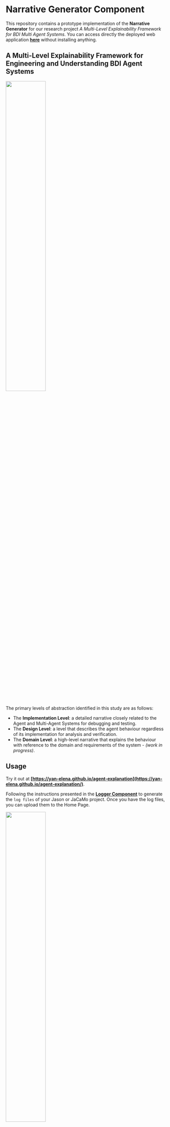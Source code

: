 # Narrative Generator Component

This repository contains a prototype implementation of the **Narrative Generator** for our research project _A Multi-Level Explainability Framework for BDI Multi Agent Systems_. You can access directly the deployed web application **[here](https://yan-elena.github.io/agent-explanation/)** without installing anything.

## A Multi-Level Explainability Framework for Engineering and Understanding BDI Agent Systems

<img src="https://github.com/yan-elena/agent-logging/assets/78790594/054d9927-5c17-4694-9f7f-04e363161e1f" width=50%>

The primary levels of abstraction identified in this study are as follows:
- The **Implementation Level**: a detailed narrative closely related to the Agent and Multi-Agent Systems for debugging and testing.
- The **Design Level**: a level that describes the agent behaviour regardless of its implementation for analysis and verification.
- The **Domain Level**: a high-level narrative that explains the behaviour with reference to the domain and requirements of the system - *(work in progress)*.

## Usage

Try it out at **[https://yan-elena.github.io/agent-explanation](https://yan-elena.github.io/agent-explanation/)**.

Following the instructions presented in the **[Logger Component](https://github.com/yan-elena/agent-logging)** to generate the `log files` of your Jason or JaCaMo project.
Once you have the log files, you can upload them to the Home Page.

<img src="https://github.com/yan-elena/agent-explanation/assets/78790594/2f3ba3c4-bd31-41ea-bd5f-ff588ee9824f" width=50%>

At this point, you can navigate through the generated narratives at multiple levels for each agent in the system.

<img src="https://github.com/yan-elena/agent-explanation/assets/78790594/ddfd0ca2-1475-4119-8c1a-c7ce318e5ed4" width=50%>

## Examples
You can also use the example log files in the `/examples` folder to visualize the result and try the multi-level explanation.
